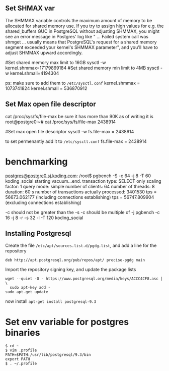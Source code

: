 ## Set SHMAX var
The SHMMAX variable controls the maximum amount of memory to be allocated for shared memory use. If you try to assign high values for e.g. the shared_buffers GUC in PostgreSQL without adjusting SHMMAX, you might see an error message in Postgres' log like " ... Failed system call was shmget ... usually means that PostgreSQL's request for a shared memory segment exceeded your kernel's SHMMAX parameter", and you'll have to adjust SHMMAX upward accordingly.

#Set shared memory max limit to 16GB
sysctl -w kernel.shmmax=17179869184
#Set shared memory min limit to 4MB
sysctl -w kernel.shmall=4194304


ps: make sure to add them to `/etc/sysctl.conf`
kernel.shmmax = 1073741824
kernel.shmall = 536870912


## Set Max open file descriptor
cat /proc/sys/fs/file-max
be sure it has more than 90K
as of writing it is
root@postgre0:~# cat /proc/sys/fs/file-max
2438914

#Set max open file descriptor
sysctl -w fs.file-max = 2438914

to set permenantly add it to `/etc/sysctl.conf`
fs.file-max = 2438914


# benchmarking
postgres@postgre0.sj.koding.com: /root$ pgbench -S -c 64 -j 8 -T 60 koding_social
starting vacuum...end.
transaction type: SELECT only
scaling factor: 1
query mode: simple
number of clients: 64
number of threads: 8
duration: 60 s
number of transactions actually processed: 3401530
tps = 56673.062177 (including connections establishing)
tps = 56747.809904 (excluding connections establishing)

-c should not be greater than the -s
-c should be multiple of -j
pgbench -c 16 -j 8 -r -s 32 -l -T 120  koding_social


## Installing Postgresql
Create the file `/etc/apt/sources.list.d/pgdg.list`, and add a line for the repository

`deb http://apt.postgresql.org/pub/repos/apt/ precise-pgdg main`

Import the repository signing key, and update the package lists

```
wget --quiet -O - https://www.postgresql.org/media/keys/ACCC4CF8.asc | \
  sudo apt-key add -
sudo apt-get update
```


now install ` apt-get install postgresql-9.3 `


# Set env variable for postgres binaries
```
$ cd ~
$ vim .profile
PATH=$PATH:/usr/lib/postgresql/9.3/bin
export PATH
$ . ~/.profile

```
